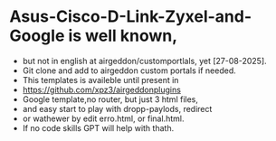 # Asus-Cisco-D-Link-Zyxel-and-Google is well known,
- but not in english at airgeddon/customportlals, yet [27-08-2025].
- Git clone and add to airgeddon custom portals if needed.
- This templates is availeble until present in
-  https://github.com/xpz3/airgeddonplugins
- Google template,no router, but just 3 html files,
- and easy start to play with dropp-paylods, redirect
- or wathewer by edit erro.html, or final.html.
- If no code skills GPT will help with thath. 
